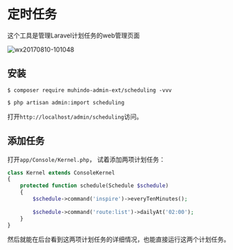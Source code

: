 # 定时任务

这个工具是管理Laravel计划任务的web管理页面

![wx20170810-101048](https://user-images.githubusercontent.com/1479100/29151552-8affc0b2-7db4-11e7-932a-a10d8a42ec50.png)

## 安装

```
$ composer require muhindo-admin-ext/scheduling -vvv

$ php artisan admin:import scheduling
```

打开`http://localhost/admin/scheduling`访问。

## 添加任务

打开`app/Console/Kernel.php`， 试着添加两项计划任务：

```php
class Kernel extends ConsoleKernel
{
    protected function schedule(Schedule $schedule)
    {
        $schedule->command('inspire')->everyTenMinutes();
        
        $schedule->command('route:list')->dailyAt('02:00');
    }
}

```

然后就能在后台看到这两项计划任务的详细情况，也能直接运行这两个计划任务。
